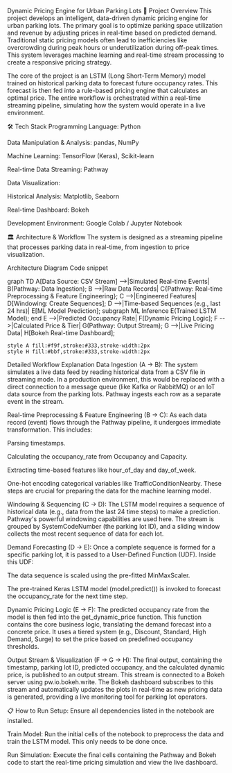 Dynamic Pricing Engine for Urban Parking Lots
🚀 Project Overview
This project develops an intelligent, data-driven dynamic pricing engine for urban parking lots. The primary goal is to optimize parking space utilization and revenue by adjusting prices in real-time based on predicted demand. Traditional static pricing models often lead to inefficiencies like overcrowding during peak hours or underutilization during off-peak times. This system leverages machine learning and real-time stream processing to create a responsive pricing strategy.

The core of the project is an LSTM (Long Short-Term Memory) model trained on historical parking data to forecast future occupancy rates. This forecast is then fed into a rule-based pricing engine that calculates an optimal price. The entire workflow is orchestrated within a real-time streaming pipeline, simulating how the system would operate in a live environment.

🛠️ Tech Stack
Programming Language: Python

Data Manipulation & Analysis: pandas, NumPy

Machine Learning: TensorFlow (Keras), Scikit-learn

Real-time Data Streaming: Pathway

Data Visualization:

Historical Analysis: Matplotlib, Seaborn

Real-time Dashboard: Bokeh

Development Environment: Google Colab / Jupyter Notebook

🏛️ Architecture & Workflow
The system is designed as a streaming pipeline that processes parking data in real-time, from ingestion to price visualization.

Architecture Diagram
Code snippet

graph TD
    A[Data Source: CSV Stream] -->|Simulated Real-time Events| B(Pathway: Data Ingestion);
    B -->|Raw Data Records| C{Pathway: Real-time Preprocessing & Feature Engineering};
    C -->|Engineered Features| D[Windowing: Create Sequences];
    D -->|Time-based Sequences (e.g., last 24 hrs)| E[ML Model Prediction];
    subgraph ML Inference
        E(Trained LSTM Model);
    end
    E -->|Predicted Occupancy Rate| F[Dynamic Pricing Logic];
    F -->|Calculated Price & Tier| G(Pathway: Output Stream);
    G -->|Live Pricing Data| H[Bokeh Real-time Dashboard];

    style A fill:#f9f,stroke:#333,stroke-width:2px
    style H fill:#bbf,stroke:#333,stroke-width:2px
Detailed Workflow Explanation
Data Ingestion (A -> B):
The system simulates a live data feed by reading historical data from a CSV file in streaming mode. In a production environment, this would be replaced with a direct connection to a message queue (like Kafka or RabbitMQ) or an IoT data source from the parking lots. Pathway ingests each row as a separate event in the stream.

Real-time Preprocessing & Feature Engineering (B -> C):
As each data record (event) flows through the Pathway pipeline, it undergoes immediate transformation. This includes:

Parsing timestamps.

Calculating the occupancy_rate from Occupancy and Capacity.

Extracting time-based features like hour_of_day and day_of_week.

One-hot encoding categorical variables like TrafficConditionNearby.
These steps are crucial for preparing the data for the machine learning model.

Windowing & Sequencing (C -> D):
The LSTM model requires a sequence of historical data (e.g., data from the last 24 time steps) to make a prediction. Pathway's powerful windowing capabilities are used here. The stream is grouped by SystemCodeNumber (the parking lot ID), and a sliding window collects the most recent sequence of data for each lot.

Demand Forecasting (D -> E):
Once a complete sequence is formed for a specific parking lot, it is passed to a User-Defined Function (UDF). Inside this UDF:

The data sequence is scaled using the pre-fitted MinMaxScaler.

The pre-trained Keras LSTM model (model.predict()) is invoked to forecast the occupancy_rate for the next time step.

Dynamic Pricing Logic (E -> F):
The predicted occupancy rate from the model is then fed into the get_dynamic_price function. This function contains the core business logic, translating the demand forecast into a concrete price. It uses a tiered system (e.g., Discount, Standard, High Demand, Surge) to set the price based on predefined occupancy thresholds.

Output Stream & Visualization (F -> G -> H):
The final output, containing the timestamp, parking lot ID, predicted occupancy, and the calculated dynamic price, is published to an output stream. This stream is connected to a Bokeh server using pw.io.bokeh.write. The Bokeh dashboard subscribes to this stream and automatically updates the plots in real-time as new pricing data is generated, providing a live monitoring tool for parking lot operators.

📋 How to Run
Setup: Ensure all dependencies listed in the notebook are installed.

Train Model: Run the initial cells of the notebook to preprocess the data and train the LSTM model. This only needs to be done once.

Run Simulation: Execute the final cells containing the Pathway and Bokeh code to start the real-time pricing simulation and view the live dashboard.
